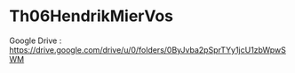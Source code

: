 # Th06HendrikMierVos
Google Drive : https://drive.google.com/drive/u/0/folders/0ByJvba2pSprTYy1jcU1zbWpwSWM
